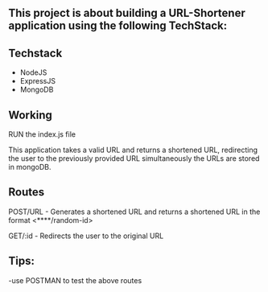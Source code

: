 ## This project is about building a URL-Shortener application using the following TechStack:

## Techstack 

 - NodeJS
 - ExpressJS
 - MongoDB 
 

## Working 
RUN the index.js file

This application takes a valid URL and returns a shortened URL, redirecting the user to the previously provided URL simultaneously the URLs are stored in mongoDB.

## Routes 

POST/URL -  Generates a shortened URL and returns a shortened URL in the format <****/random-id> 

GET/:id - Redirects the user to the original URL
## Tips: 
-use POSTMAN to test the above routes 
